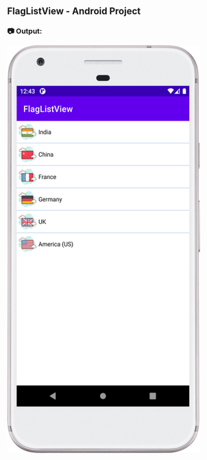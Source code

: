 ## FlagListView - Android Project

### :camera: Output:
<img alt="005_FlagListView" src="FlagListView-App-Screenshot.png" width="450" height="950" />
